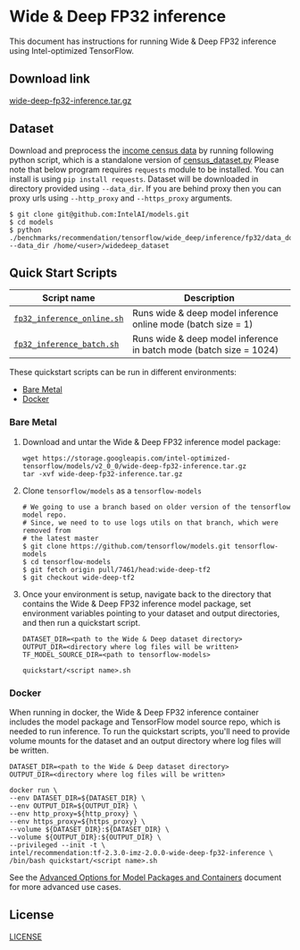 <!--- 0. Title -->
# Wide & Deep FP32 inference

<!-- 10. Description -->

This document has instructions for running Wide & Deep FP32 inference using
Intel-optimized TensorFlow.


<!--- 20. Download link -->
## Download link

[wide-deep-fp32-inference.tar.gz](https://storage.googleapis.com/intel-optimized-tensorflow/models/v2_0_0/wide-deep-fp32-inference.tar.gz)

<!--- 30. Datasets -->
## Dataset
Download and preprocess the [income census data](https://archive.ics.uci.edu/ml/datasets/Census+Income) by running 
following python script, which is a standalone version of [census_dataset.py](https://github.com/tensorflow/models/blob/master/official/wide_deep/census_dataset.py) Please note that below program requires `requests` module to be installed. You can install is using `pip install requests`.
Dataset will be downloaded in directory provided using `--data_dir`. If you are behind proxy then you can proxy urls
using `--http_proxy` and `--https_proxy` arguments.
```
$ git clone git@github.com:IntelAI/models.git
$ cd models
$ python ./benchmarks/recommendation/tensorflow/wide_deep/inference/fp32/data_download.py --data_dir /home/<user>/widedeep_dataset
```

<!--- 40. Quick Start Scripts -->
## Quick Start Scripts

| Script name | Description |
|-------------|-------------|
| [`fp32_inference_online.sh`](fp32_inference_online.sh) | Runs wide & deep model inference online mode (batch size = 1)|
| [`fp32_inference_batch.sh`](fp32_inference_batch.sh) | Runs wide & deep model inference in batch mode (batch size = 1024)|

These quickstart scripts can be run in different environments:
* [Bare Metal](#bare-metal)
* [Docker](#docker)


<!--- 50. Bare Metal -->
### Bare Metal

1. Download and untar the Wide & Deep FP32 inference model package:

    ```
    wget https://storage.googleapis.com/intel-optimized-tensorflow/models/v2_0_0/wide-deep-fp32-inference.tar.gz
    tar -xvf wide-deep-fp32-inference.tar.gz
    ```

2. Clone `tensorflow/models` as a `tensorflow-models`
       
    ```
    # We going to use a branch based on older version of the tensorflow model repo.
    # Since, we need to to use logs utils on that branch, which were removed from 
    # the latest master
    $ git clone https://github.com/tensorflow/models.git tensorflow-models
    $ cd tensorflow-models
    $ git fetch origin pull/7461/head:wide-deep-tf2  
    $ git checkout wide-deep-tf2 
    ```

3. Once your environment is setup, navigate back to the directory that contains the Wide & Deep FP32 inference
   model package, set environment variables pointing to your dataset and output directories, and then run
   a quickstart script.
    ```
    DATASET_DIR=<path to the Wide & Deep dataset directory>
    OUTPUT_DIR=<directory where log files will be written>
    TF_MODEL_SOURCE_DIR=<path to tensorflow-models>

    quickstart/<script name>.sh
    ```

<!-- 60. Docker -->
### Docker

When running in docker, the Wide & Deep FP32 inference container includes the model package and TensorFlow model source repo,
which is needed to run inference. To run the quickstart scripts, you'll need to provide volume mounts for the dataset and
an output directory where log files will be written.

```
DATASET_DIR=<path to the Wide & Deep dataset directory>
OUTPUT_DIR=<directory where log files will be written>

docker run \
--env DATASET_DIR=${DATASET_DIR} \
--env OUTPUT_DIR=${OUTPUT_DIR} \
--env http_proxy=${http_proxy} \
--env https_proxy=${https_proxy} \
--volume ${DATASET_DIR}:${DATASET_DIR} \
--volume ${OUTPUT_DIR}:${OUTPUT_DIR} \
--privileged --init -t \
intel/recommendation:tf-2.3.0-imz-2.0.0-wide-deep-fp32-inference \
/bin/bash quickstart/<script name>.sh
```

<!-- 61. Advanced Options -->

See the [Advanced Options for Model Packages and Containers](/quickstart/common/tensorflow/ModelPackagesAdvancedOptions.md)
document for more advanced use cases.

<!--- 80. License -->
## License

[LICENSE](/LICENSE)

